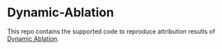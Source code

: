 # Dynamic-Ablation
This repo contains the supported code to reproduce attribution results of [Dynamic Ablation](https://github.com/ChopsticksAN/Dynamic-Ablation).
